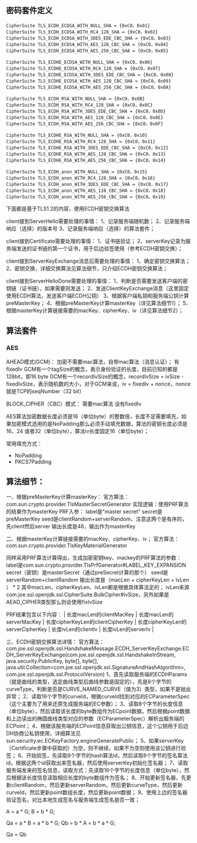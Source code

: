 ## 密码套件定义
```
CipherSuite TLS_ECDH_ECDSA_WITH_NULL_SHA = {0xC0，0x01}
CipherSuite TLS_ECDH_ECDSA_WITH_RC4_128_SHA = {0xC0，0x02}
CipherSuite TLS_ECDH_ECDSA_WITH_3DES_EDE_CBC_SHA = {0xC0，0x03}
CipherSuite TLS_ECDH_ECDSA_WITH_AES_128_CBC_SHA = {0xC0，0x04}
CipherSuite TLS_ECDH_ECDSA_WITH_AES_256_CBC_SHA = {0xC0，0x05}

CipherSuite TLS_ECDHE_ECDSA_WITH_NULL_SHA = {0xC0，0x06}
CipherSuite TLS_ECDHE_ECDSA_WITH_RC4_128_SHA = {0xC0，0x07}
CipherSuite TLS_ECDHE_ECDSA_WITH_3DES_EDE_CBC_SHA = {0xC0，0x08}
CipherSuite TLS_ECDHE_ECDSA_WITH_AES_128_CBC_SHA = {0xC0，0x09}
CipherSuite TLS_ECDHE_ECDSA_WITH_AES_256_CBC_SHA = {0xC0，0x0A}

CipherSuite TLS_ECDH_RSA_WITH_NULL_SHA = {0xC0，0x0B}
CipherSuite TLS_ECDH_RSA_WITH_RC4_128_SHA = {0xC0，0x0C}
CipherSuite TLS_ECDH_RSA_WITH_3DES_EDE_CBC_SHA = {0xC0，0x0D}
CipherSuite TLS_ECDH_RSA_WITH_AES_128_CBC_SHA = {0xC0，0x0E}
CipherSuite TLS_ECDH_RSA_WITH_AES_256_CBC_SHA = {0xC0，0x0F}

CipherSuite TLS_ECDHE_RSA_WITH_NULL_SHA = {0xC0，0x10}
CipherSuite TLS_ECDHE_RSA_WITH_RC4_128_SHA = {0xC0，0x11}
CipherSuite TLS_ECDHE_RSA_WITH_3DES_EDE_CBC_SHA = {0xC0，0x12}
CipherSuite TLS_ECDHE_RSA_WITH_AES_128_CBC_SHA = {0xC0，0x13}
CipherSuite TLS_ECDHE_RSA_WITH_AES_256_CBC_SHA = {0xC0，0x14}

CipherSuite TLS_ECDH_anon_WITH_NULL_SHA = {0xC0，0x15}
CipherSuite TLS_ECDH_anon_WITH_RC4_128_SHA = {0xC0，0x16}
CipherSuite TLS_ECDH_anon_WITH_3DES_EDE_CBC_SHA = {0xC0，0x17}
CipherSuite TLS_ECDH_anon_WITH_AES_128_CBC_SHA = {0xC0，0x18}
CipherSuite TLS_ECDH_anon_WITH_AES_256_CBC_SHA = {0xC0，0x19}
```



下面都是基于TLS1.2的内容，使用ECDH密钥交换算法

client接到ServerHello需要处理的事情：
1、记录服务端随机数；
2、记录服务端响应（选择）的版本号
3、记录服务端响应（选择）的算法套件；



client接到Certificate需要处理的事情：
1、证书链验证；
2、serverKey记录为服务端发送的证书链的第一个证书，用于后边验签使用（参考ECDH密钥交换）；


client接到ServerKeyExchange消息后需要处理的事情：
1、确定密钥交换算法；
2、密钥交换，详细交换算法见算法细节，只介绍ECDH密钥交换算法；



client接到ServerHelloDone需要处理的事情：
1、判断是否需要发送客户端的密钥链（证书链），如果需要则发送；
2、发送ClientKeyExchange消息（这里固定使用ECDH算法，发送客户端ECDH公钥）
3、根据客户端私钥和服务端公钥计算preMasterKey；
4、根据preMasterKey计算masterKey（详见算法细节1）；
5、根据masterKey计算链接需要的macKey、cipherKey、iv（详见算法细节2）；






## 算法套件
### AES
AHEAD模式(GCM)：
加密不需要mac算法，自带mac算法（消息认证）；
有fixedIv
GCM有一个tagSize的概念，表示身份验证的长度，目前已知的都是128bit，即16 byte
GCM有一个recordIvSize的概念，recordIvSize = ivSize - fixedIvSize，表示随机数的大小，对于GCM来说，iv = fixedIv + nonce，nonce就是TCP的seqNumber（32 bit）


BLOCK_CIPHER（CBC）模式：
需要mac算法
没有fixedIv


AES算法加密数据长度必须是16（单位byte）的整数倍，长度不足需要填充，如果加密模式选用的是NoPadding那么必须手动填充数据，算法的密钥长度必须是16、24
或者32（单位byte），算法iv长度固定16（单位byte）；

常用填充方式：

- NoPadding
- PKCS7Padding


## 算法细节：
一、根据preMasterKey计算masterKey：
官方算法：com.sun.crypto.provider.TlsMasterSecretGenerator
实现逻辑：使用PRF算法的结果作为masterKey
PRF入参：
label是"master secret"
secret是preMasterKey
seed是clientRandom+serverRandom，注意这两个是有序的，先client然后server
输出长度是48，输出作为masterKey

二、根据masterKey计算链接需要的macKey、cipherKey、iv；
官方算法：com.sun.crypto.provider.TlsKeyMaterialGenerator

同样采用PRF算法计算得出，生成加密密钥key、mackey的PRF算法的参数：
label是com.sun.crypto.provider.TlsPrfGenerator#LABEL_KEY_EXPANSION
secret（密钥）是masterSecret（通过preSecret计算的那个）
seed是serverRandom+clientRandom
输出长度是（macLen + cipherKeyLen + ivLen ） * 2
其中macLen、cipherKeyLen、ivLen都是根据具体算法定的；
ivLen来源com.joe.ssl.openjdk.ssl.CipherSuite.BulkCipher#ivSize，另外如果是AEAD_CIPHER类型那么则会使用fixIvSize

PRF结果包含以下内容：
| 长度macLen的clientMacKey | 长度macLen的serverMacKey | 长度cipherKeyLen的clientCipherKey | 长度cipherKeyLen的serverCipherKey | 长度ivLen的clientIv | 长度ivLen的serverIv |


三、ECDH密钥交换算法详情：
官方算法：com.joe.ssl.openjdk.ssl.HandshakeMessage.ECDH_ServerKeyExchange.ECDH_ServerKeyExchange(com.joe.ssl.openjdk.ssl.HandshakeInStream, java.security.PublicKey, byte[], byte[], java.util.Collection<com.joe.ssl.openjdk.ssl.SignatureAndHashAlgorithm>, com.joe.ssl.openjdk.ssl.ProtocolVersion)
1、首先读取服务端的ECDHParams（就是曲线的类型，选定曲线类型后曲线参数是固定的），先是8个字节的curveType，判断是否是CURVE_NAMED_CURVE（值为3）类型，如果不是抛出异常；
2、读取16个字节的curveId，根据curveId找到对应的ECParameterSpec（这个主要为了用来还原生成服务端的EC参数）；
3、读取8个字节的长度信息（单位byte），然后读取该长度的byte数组作为ECpoint数据，然后根据point数据和上边读出的椭圆曲线类型对应的参数（ECParameterSpec）解析出服务端的ECPoint；
4、根据该服务端的ECPoint信息获取出公钥信息，这个公钥用于后边DH协商公私钥使用，详细算法见sun.security.ec.ECKeyFactory.engineGeneratePublic；
5、如果serverKey（Certificate步骤中获取的）为空，则不继续，如果不为空则使用该公钥进行验签；
6、开始验签，先读取8个字节的hash算法id，然后读取8个字节的签名算法id，根据这两个id获取出来签名器，然后使用serverKey初始化签名器；
7、读取服务端发来的签名信息，读取方式：先读取16个字节的长度信息（单位byte），然后根据该长度信息读取相应长度的byte数组作为签名；
8、开始更新签名器，先更新clientRandom，然后更新serverRandom，然后更新curveType，然后更新curveId，然后更新point数组长度，然后更新point数据；
9、使用上边的签名器验证签名，对比本地生成签名与服务端生成签名是否一致；


A = a * G;
B = b * G;

Qa = a * B = a * b * G;
Qb = b * A = b * a * G;

Qa = Qb